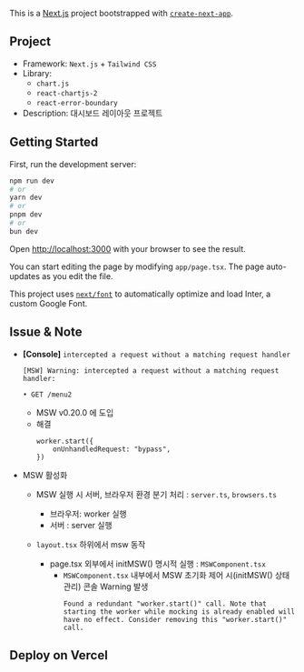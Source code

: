 This is a [Next.js](https://nextjs.org/) project bootstrapped with [`create-next-app`](https://github.com/vercel/next.js/tree/canary/packages/create-next-app).

## Project

-   Framework: `Next.js` + `Tailwind CSS`
-   Library:
    -   `chart.js`
    -   `react-chartjs-2`
    -   `react-error-boundary`
-   Description: 대시보드 레이아웃 프로젝트

## Getting Started

First, run the development server:

```bash
npm run dev
# or
yarn dev
# or
pnpm dev
# or
bun dev
```

Open [http://localhost:3000](http://localhost:3000) with your browser to see the result.

You can start editing the page by modifying `app/page.tsx`. The page auto-updates as you edit the file.

This project uses [`next/font`](https://nextjs.org/docs/basic-features/font-optimization) to automatically optimize and load Inter, a custom Google Font.

## Issue & Note

-   **[Console]** `intercepted a request without a matching request handler`

    ```
    [MSW] Warning: intercepted a request without a matching request handler:

    • GET /menu2
    ```

    -   MSW v0.20.0 에 도입
    -   해결
        ```
        worker.start({
            onUnhandledRequest: "bypass",
        })
        ```

-   MSW 활성화

    -   MSW 실행 시 서버, 브라우저 환경 분기 처리 : `server.ts`, `browsers.ts`

        -   브라우저: worker 실행
        -   서버 : server 실행

    -   `layout.tsx` 하위에서 msw 동작
        -   page.tsx 외부에서 initMSW() 명시적 실행 : `MSWComponent.tsx`
            -   `MSWComponent.tsx` 내부에서 MSW 초기화 제어 시(initMSW() 상태 관리) 콘솔 Warning 발생
                ```
                Found a redundant "worker.start()" call. Note that starting the worker while mocking is already enabled will have no effect. Consider removing this "worker.start()" call.
                ```

## Deploy on Vercel
